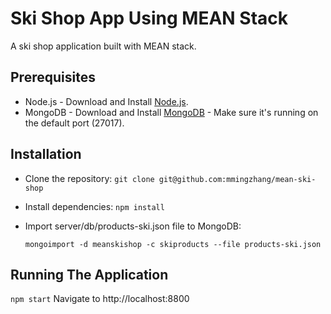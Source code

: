 # Ski Shop App Using MEAN Stack

A ski shop application built with MEAN stack.

## Prerequisites
* Node.js - Download and Install [Node.js](https://nodejs.org/en/download/). 
* MongoDB - Download and Install [MongoDB](http://www.mongodb.org/downloads) - Make sure it's running on the default port (27017).

## Installation
* Clone the repository: `git clone git@github.com:mmingzhang/mean-ski-shop`
* Install dependencies: `npm install`
* Import server/db/products-ski.json file to MongoDB:

  `mongoimport -d meanskishop -c skiproducts --file products-ski.json`

## Running The Application 

  `npm start`
   Navigate to http://localhost:8800


